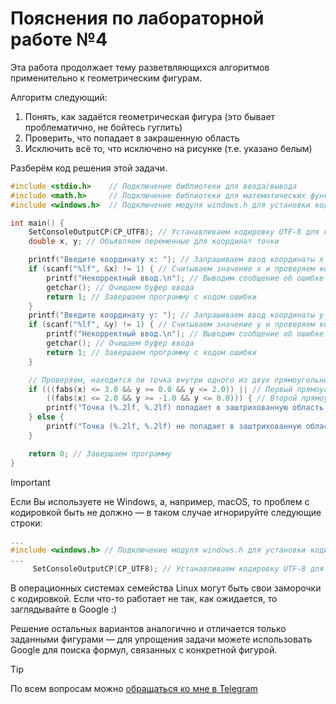 # Пояснения по лабораторной работе №4

Эта работа продолжает тему разветвляющихся алгоритмов применительно к геометрическим фигурам.

Алгоритм следующий:
1. Понять, как задаётся геометрическая фигура (это бывает проблематично, не бойтесь гуглить)
2. Проверить, что попадает в закрашенную область
3. Исключить всё то, что исключено на рисунке (т.е. указано белым)

Разберём код решения этой задачи.
```c
#include <stdio.h>    // Подключение библиотеки для ввода/вывода
#include <math.h>     // Подключение библиотеки для математических функций
#include <windows.h>  // Подключение модуля windows.h для установки кодировки вывода

int main() {
    SetConsoleOutputCP(CP_UTF8); // Устанавливаем кодировку UTF-8 для корректного отображения русских символов
    double x, y; // Объявляем переменные для координат точки

    printf("Введите координату x: "); // Запрашиваем ввод координаты x
    if (scanf("%lf", &x) != 1) { // Считываем значение x и проверяем корректность ввода
        printf("Некорректный ввод.\n"); // Выводим сообщение об ошибке при некорректном вводе
        getchar(); // Очищаем буфер ввода
        return 1; // Завершаем программу с кодом ошибки
    }
    printf("Введите координату y: "); // Запрашиваем ввод координаты y
    if (scanf("%lf", &y) != 1) { // Считываем значение y и проверяем корректность ввода
        printf("Некорректный ввод.\n"); // Выводим сообщение об ошибке при некорректном вводе
        getchar(); // Очищаем буфер ввода
        return 1; // Завершаем программу с кодом ошибки
    }

    // Проверяем, находится ли точка внутри одного из двух прямоугольников
    if (((fabs(x) <= 3.0 && y >= 0.0 && y <= 2.0)) || // Первый прямоугольник: x от -3 до 3, y от 0 до 2
        ((fabs(x) <= 2.0 && y >= -1.0 && y <= 0.0))) { // Второй прямоугольник: x от -2 до 2, y от -1 до 0
        printf("Точка (%.2lf, %.2lf) попадает в заштрихованную область.\n", x, y); // Выводим сообщение о попадании
    } else {
        printf("Точка (%.2lf, %.2lf) не попадает в заштрихованную область.\n", x, y); // Выводим сообщение о непопадании
    }

    return 0; // Завершаем программу
}
```

> [!IMPORTANT]
> Если Вы используете не Windows, а, например, macOS, то проблем с кодировкой быть не должно — в таком случае игнорируйте следующие строки:
> ```c
> ...
> #include <windows.h> // Подключение модуля windows.h для установки кодировки вывода
> ...
>      SetConsoleOutputCP(CP_UTF8); // Устанавливаем кодировку UTF-8 для вывода в консоли русских символов: иначе будут иероглифы
> ```
>
> В операционных системах семейства Linux могут быть свои заморочки с кодировкой. Если что-то работает не так, как ожидается, то заглядывайте в Google :)

Решение остальных вариантов аналогично и отличается только заданными фигурами — для упрощения задачи можете использовать Google для поиска формул, связанных с конкретной фигурой.

> [!TIP]
> По всем вопросам можно [обращаться ко мне в Telegram](https://t.me/plunkzy)